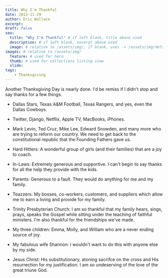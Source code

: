 ```yaml
---
title: Why I'm Thankful
date: 2013-11-29
author: Eric Wallace
excerpt:
draft: false
seo:
  title: "Why I'm Thankful" # if left blank, title above used
  description: # if left blank, excerpt above used
  image: # relative to /assets/img/, if blank, uses -> /assets/img/default.png
images: # relative to /assets/img/
  feature: # used for hero
  thumb: # used for collections listing view
  slide:
tags:
    - Thanksgiving
---
```


Another Thanksgiving Day is nearly done. I'd be remiss if I didn't stop and say thanks for a few things.

- Dallas Stars, Texas A&M Football, Texas Rangers, and yes, even the Dallas Cowboys.

- Twitter, Django, Netflix, Apple TV, MacBooks, iPhones.

- Mark Levin, Ted Cruz, Mike Lee, Edward Snowden, and many more who are trying to reform our country. We need to get back to the constitutional republic that the Founding Fathers gave us.

- Hard Hitters: A wonderful group of girls (and their families) that are a joy to coach.

- In-Laws: Extremely generous and supportive. I can't begin to say thanks for all the help they provide with the kids.

- Parents: Generous to a fault. They would do anything for me and my family.

- Teazzers: My bosses, co-workers, customers, and suppliers which allow me to earn a living and provide for my family.

- Trinity Presbyterian Church: I am so thankful that my family hears, sings, prays, speaks the Gospel while sitting under the teaching of faithful ministers. I'm also thankful for the friendships we've made.

- My three children: Emma, Molly, and William who are a never ending source of joy.

- My fabulous wife Shannon: I wouldn't want to do this with anyone else by my side.

- Jesus Christ: His substitutionary, atoning sacrifce on the cross and His resurrection for my justification. I am so undeserving of the love of the great triune God.
